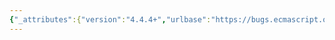 ```yaml
---
{"_attributes":{"version":"4.4.4+","urlbase":"https://bugs.ecmascript.org/","maintainer":"dherman@mozilla.com"},"bug":{"bug_id":4134,"creation_ts":"2015-03-07 11:37:00 -0800","short_desc":"Minor typo in \"Well-known Symbols\"","delta_ts":"2015-03-17 16:57:05 -0700","product":"Draft for 6th Edition","component":"editorial issue","version":"Rev 33: February 12, 2015 Draft","rep_platform":"All","op_sys":"All","bug_status":"RESOLVED","resolution":"FIXED","priority":"Normal","bug_severity":"enhancement","everconfirmed":true,"reporter":{"uid":"getify","name":"getify@gmail.com"},"assigned_to":{"uid":"allen","name":"Allen Wirfs-Brock"},"long_desc":[{"commentid":13625,"comment_count":0,"who":{"uid":"getify","name":"getify@gmail.com"},"bug_when":"2015-03-07 11:37:44 -0800","thetext":"The description values for Symbol.match and Symbol.replace are listed with a trailing space inside the quotes:\n\n\"Symbol.match \"\n\"Symbol.replace \""},{"commentid":13636,"comment_count":1,"who":{"uid":"allen","name":"Allen Wirfs-Brock"},"bug_when":"2015-03-07 17:09:17 -0800","thetext":"fixed in rev36 editor's draft"},{"commentid":13818,"comment_count":2,"who":{"uid":"allen","name":"Allen Wirfs-Brock"},"bug_when":"2015-03-17 16:57:05 -0700","thetext":"in rev36"}]}}
---
```

